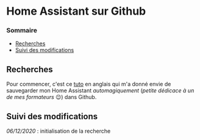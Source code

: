 # Home Assistant sur Github

### Sommaire

- [Recherches](#recherches)
- [Suivi des modifications](#suivi-des-modifications)

## Recherches

Pour commencer, c'est ce [tuto](https://peyanski.com/automatic-home-assistant-backup-to-github/) en anglais qui m'a donné envie de sauvegarder mon Home Assistant *automagiquement* (*petite dédicace à un de mes formateurs* :wink:) dans Github.

## Suivi des modifications

*06/12/2020* : initialisation de la recherche
